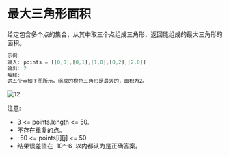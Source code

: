 # 最大三角形面积

给定包含多个点的集合，从其中取三个点组成三角形，返回能组成的最大三角形的面积。

```ts
示例:
输入: points = [[0,0],[0,1],[1,0],[0,2],[2,0]]
输出: 2
解释:
这五个点如下图所示。组成的橙色三角形是最大的，面积为2。
```

![12](https://s3-lc-upload.s3.amazonaws.com/uploads/2018/04/04/1027.png)

注意:

- 3 <= points.length <= 50.
- 不存在重复的点。
- -50 <= points[i][j] <= 50.
- 结果误差值在  10^-6  以内都认为是正确答案。
